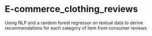 # E-commerce_clothing_reviews
Using NLP and a random forest regressor on textual data to derive recommendations for each category of item from consumer reviews

